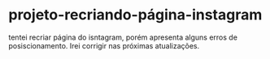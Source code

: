 # projeto-recriando-página-instagram

tentei recriar página do isntagram, porém apresenta alguns erros de posiscionamento. Irei corrigir nas próximas atualizações.
